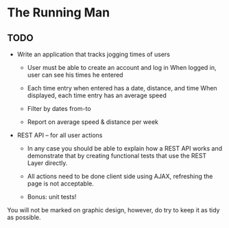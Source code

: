 The Running Man
===============

TODO
----

* Write an application that tracks jogging times of users

    * User must be able to create an account and log in
      When logged in, user can see his times he entered

    * Each time entry when entered has a date, distance, and time
      When displayed, each time entry has an average speed

    * Filter by dates from-to

    * Report on average speed & distance per week

* REST API – for all user actions

    * In any case you should be able to explain how a
      REST API works and demonstrate that by creating functional
      tests that use the REST Layer directly.

    * All actions need to be done client side using AJAX,
      refreshing the page is not acceptable.

    * Bonus: unit tests!

You will not be marked on graphic design, however,
do try to keep it as tidy as possible.
